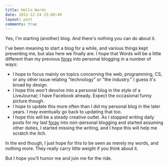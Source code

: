 ```yaml
---
title: Hello Words
date: 2011-12-24 23:49:49
layout: post
comments: true
---
```

Yes, I'm starting (another) blog. And there's nothing you can do about it.

I've been meaning to start a blog for a while, and various things kept preventing me, but alas here we finally are. I hope that Words will be a little different than my previous <a href="http://theblacktop.com">foray</a> into personal blogging in a number of ways:

* I hope to focus mainly on topics concerning the web, programming, CS, or any other issue relating "technology" or "the industry." I guess it's broad by design.
* I hope this won't devolve into a personal blog in the style of a LiveJournal; I have Facebook already. Expect the occasional funny picture though.
* I hope to update this more often than I did my personal blog in the later years. I may eventually go back to updating that too.
* I hope this will be a steady creative outlet. As I stopped writing daily posts for my last <a href="http://bwog.com">foray</a> into non-personal blogging and started assuming other duties, I started missing the writing, and I hope this will help me scratch the itch.

In the end though, I just hope for this to be seen as merely my words, and nothing more. They really carry little weight if you think about it. 

But I hope you'll humor me and join me for the ride.